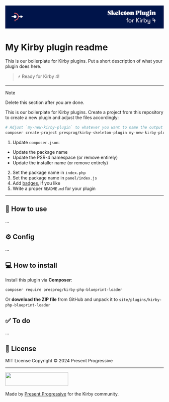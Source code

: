 ![Kirby Skeleton Plugin](/.github/banner.png)

# My Kirby plugin readme

This is our boilerplate for Kirby plugins. Put a short description of what your plugin does here.

> ⚡ Ready for Kirby 4!

----

> [!NOTE]
> Delete this section after you are done.

This is our boilerplate for Kirby plugins. Create a project from this repository to create a new plugin and adjust the files accordingly:

```bash
# Adjust `my-new-kirby-plugin` to whatever you want to name the output folder
composer create-project presprog/kirby-skeleton-plugin my-new-kirby-plugin
```
1. Update `composer.json`:
* Update the package name
* Update the PSR-4 namespace (or remove entirely)
*  Update the installer name (or remove entirely)
2. Set the package name in `index.php`
3. Set the package name in `panel/index.js`
4. Add [badges](https://poser.pugx.org/), if you like
5. Write a proper `README.md` for your plugin

----

## 🚀 How to use

…

## ⚙️ Config

…

## 💻 How to install

Install this plugin via **Composer**:

```bash
composer require presprog/kirby-php-blueprint-loader
```

Or **download the ZIP file** from GitHub and unpack it to `site/plugins/kirby-php-blueprint-loader`

## ✅ To do

…

## 📄 License

MIT License Copyright © 2024 Present Progressive

----

<img src="./github/logo.svg?raw=true" width="200" height="43">

Made by [Present Progressive](https://www.presentprogressive.de) for the Kirby community.
